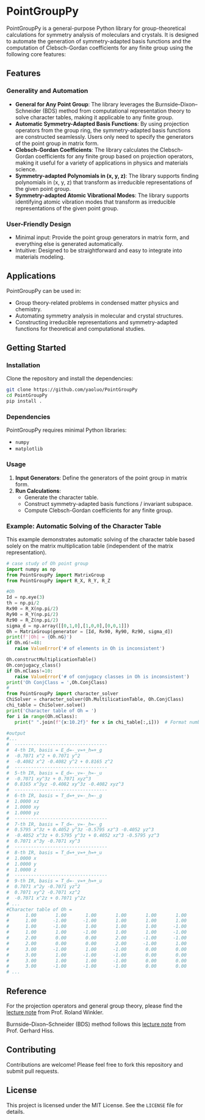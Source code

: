 # PointGroupPy

PointGroupPy is a general-purpose Python library for group-theoretical calculations for symmetry analysis of moleculars and crystals. 
It is designed to automate the generation of symmetry-adapted basis functions and the computation of Clebsch-Gordan coefficients for any finite group using the following core features:

## Features

### Generality and Automation
- **General for Any Point Group**: The library leverages the Burnside–Dixon–Schneider (BDS) method from computational representation theory to solve character tables, making it applicable to any finite group. 
- **Automatic Symmetry-Adapted Basis Functions**: By using projection operators from the group ring, the symmetry-adapted basis functions are constructed seamlessly. Users only need to specify the generators of the point group in matrix form.
- **Clebsch-Gordan Coefficients**: The library calculates the Clebsch-Gordan coefficients for any finite group based on projection operators, making it useful for a variety of applications in physics and materials science.
- **Symmetry-adapted Polynomials in (x, y, z)**: The library supports finding polynomials in (x, y, z) that transform as irreducible representations of the given point group.
- **Symmetry-adapted Atomic Vibrational Modes**: The library supports identifying atomic vibration modes that transform as irreducible representations of the given point group. 

### User-Friendly Design
- Minimal input: Provide the point group generators in matrix form, and everything else is generated automatically.
- Intuitive: Designed to be straightforward and easy to integrate into materials modeling. 

## Applications
PointGroupPy can be used in:
- Group theory-related problems in condensed matter physics and chemistry.
- Automating symmetry analysis in molecular and crystal structures.
- Constructing irreducible representations and symmetry-adapted functions for theoretical and computational studies.

## Getting Started


### Installation
Clone the repository and install the dependencies:
```bash
git clone https://github.com/yaoluo/PointGroupPy
cd PointGroupPy
pip install . 
```
### Dependencies
PointGroupPy requires minimal Python libraries:
- `numpy`
- `matplotlib`
  

### Usage

1. **Input Generators**: Define the generators of the point group in matrix form.
2. **Run Calculations**:
   - Generate the character table.
   - Construct symmetry-adapted basis functions / invariant subspace. 
   - Compute Clebsch-Gordan coefficients for any finite group.

### Example: Automatic Solving of the Character Table
This example demonstrates automatic solving of the character table based solely on the matrix multiplication table (independent of the matrix representation).

```python
# case study of Oh point group 
import numpy as np 
from PointGroupPy import MatrixGroup
from PointGroupPy import R_X, R_Y, R_Z 

#Oh 
Id = np.eye(3)
th = np.pi/2
Rx90 = R_X(np.pi/2)
Ry90 = R_Y(np.pi/2)
Rz90 = R_Z(np.pi/2)
sigma_d = np.array([[0,1,0],[1,0,0],[0,0,1]])
Oh = MatrixGroup(generator = [Id, Rx90, Ry90, Rz90, sigma_d])
print(f'|Oh| = {Oh.nG}')
if Oh.nG!=48:
   raise ValueError('# of elements in Oh is inconsistent')

Oh.constructMultiplicationTable()
Oh.conjugacy_class()
if Oh.nClass!=10:
   raise ValueError('# of conjugacy classes in Oh is inconsistent')
print('Oh ConjClass = ',Oh.ConjClass)
# 
from PointGroupPy import character_solver
ChiSolver = character_solver(Oh.MultilicationTable, Oh.ConjClass)
chi_table = ChiSolver.solve()
print('Character table of Oh = ')
for i in range(Oh.nClass):
   print(" ".join(f"{x:10.2f}" for x in chi_table[:,i]))  # Format numbers to 2 decimal places

#output 
#...
#  ----------------------------------
#  4-th IR, basis = E_d=-_v=+_h=+_g
#  -0.7071 x^2 + 0.7071 y^2
#  -0.4082 x^2 -0.4082 y^2 + 0.8165 z^2
#  ----------------------------------
#  5-th IR, basis = E_d=-_v=-_h=-_u
#  -0.7071 xy^3z + 0.7071 xyz^3
#  0.8165 x^3yz -0.4082 xy^3z -0.4082 xyz^3
#  ----------------------------------
#  6-th IR, basis = T_d=+_v=-_h=-_g
#  1.0000 xz
#  1.0000 xy
#  1.0000 yz
#  ----------------------------------
#  7-th IR, basis = T_d=-_v=-_h=-_g
#  0.5795 x^3z + 0.4052 y^3z -0.5795 xz^3 -0.4052 yz^3
#  -0.4052 x^3z + 0.5795 y^3z + 0.4052 xz^3 -0.5795 yz^3
#  0.7071 x^3y -0.7071 xy^3
#  ----------------------------------
#  8-th IR, basis = T_d=+_v=+_h=+_u
#  1.0000 x
#  1.0000 y
#  1.0000 z
#  ----------------------------------
#  9-th IR, basis = T_d=-_v=+_h=+_u
#  0.7071 x^2y -0.7071 yz^2
#  0.7071 xy^2 -0.7071 xz^2
#  -0.7071 x^2z + 0.7071 y^2z
# ... 
#Character table of Oh = 
#      1.00       1.00       1.00       1.00       1.00       1.00       1.00       1.00       1.00       1.00
#      1.00      -1.00      -1.00       1.00       1.00       1.00       1.00      -1.00      -1.00       1.00
#      1.00      -1.00       1.00       1.00       1.00      -1.00      -1.00      -1.00       1.00      -1.00
#      1.00       1.00      -1.00       1.00       1.00      -1.00      -1.00       1.00      -1.00      -1.00
#      2.00       0.00       0.00       2.00      -1.00      -1.00       2.00       0.00       0.00       2.00
#      2.00       0.00       0.00       2.00      -1.00       1.00      -2.00       0.00       0.00      -2.00
#      3.00      -1.00       1.00      -1.00       0.00       0.00      -1.00       1.00      -1.00       3.00
#      3.00       1.00      -1.00      -1.00       0.00       0.00      -1.00      -1.00       1.00       3.00
#      3.00       1.00       1.00      -1.00       0.00       0.00       1.00      -1.00      -1.00      -3.00
#      3.00      -1.00      -1.00      -1.00       0.00       0.00       1.00       1.00       1.00      -3.00
# ...
```


## Reference
For the projection operators and general group theory, please find the [lecture note](https://www.niu.edu/rwinkler/teaching/group-11/g-lecture.pdf) from Prof. Roland Winkler. 

Burnside–Dixon–Schneider (BDS) method follows this [lecture note](http://www.math.rwth-aachen.de/~hiss/Presentations/Galway08_Lec1.pdf) from Prof. Gerhard Hiss. 


## Contributing
Contributions are welcome! Please feel free to fork this repository and submit pull requests.

## License
This project is licensed under the MIT License. See the `LICENSE` file for details.

